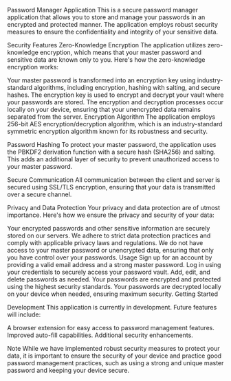 Password Manager Application
This is a secure password manager application that allows you to store and manage your passwords in an encrypted and protected manner. The application employs robust security measures to ensure the confidentiality and integrity of your sensitive data.

Security Features
Zero-Knowledge Encryption
The application utilizes zero-knowledge encryption, which means that your master password and sensitive data are known only to you. Here's how the zero-knowledge encryption works:

Your master password is transformed into an encryption key using industry-standard algorithms, including encryption, hashing with salting, and secure hashes.
The encryption key is used to encrypt and decrypt your vault where your passwords are stored.
The encryption and decryption processes occur locally on your device, ensuring that your unencrypted data remains separated from the server.
Encryption Algorithm
The application employs 256-bit AES encryption/decryption algorithm, which is an industry-standard symmetric encryption algorithm known for its robustness and security.

Password Hashing
To protect your master password, the application uses the PBKDF2 derivation function with a secure hash (SHA256) and salting. This adds an additional layer of security to prevent unauthorized access to your master password.

Secure Communication
All communication between the client and server is secured using SSL/TLS encryption, ensuring that your data is transmitted over a secure channel.

Privacy and Data Protection
Your privacy and data protection are of utmost importance. Here's how we ensure the privacy and security of your data:

Your encrypted passwords and other sensitive information are securely stored on our servers.
We adhere to strict data protection practices and comply with applicable privacy laws and regulations.
We do not have access to your master password or unencrypted data, ensuring that only you have control over your passwords.
Usage
Sign up for an account by providing a valid email address and a strong master password.
Log in using your credentials to securely access your password vault.
Add, edit, and delete passwords as needed. Your passwords are encrypted and protected using the highest security standards.
Your passwords are decrypted locally on your device when needed, ensuring maximum security.
Getting Started

Development
This application is currently in development. Future features will include:

A browser extension for easy access to password management features.
Improved auto-fill capabilities.
Additional security enhancements.


Note
While we have implemented robust security measures to protect your data, it is important to ensure the security of your device and practice good password management practices, such as using a strong and unique master password and keeping your device secure.
